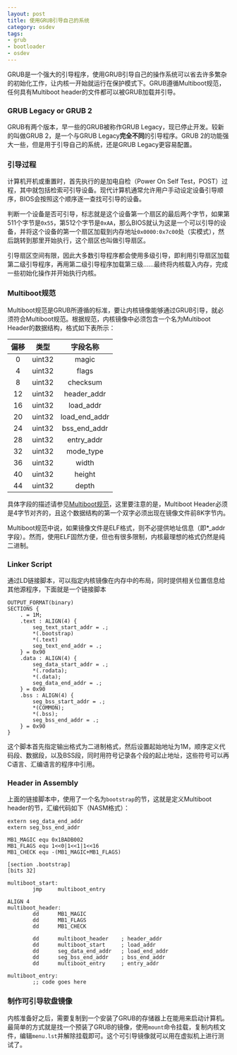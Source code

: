 ```yaml
---
layout: post
title: 使用GRUB引导自己的系统
category: osdev
tags:
- grub
- bootloader
- osdev
---
```

GRUB是一个强大的引导程序，使用GRUB引导自己的操作系统可以省去许多繁杂的初始化工作，让内核一开始就运行在保护模式下。GRUB遵循Multiboot规范，任何具有Multiboot header的文件都可以被GRUB加载并引导。

### GRUB Legacy or GRUB 2

GRUB有两个版本，早一些的GRUB被称作GRUB Legacy，现已停止开发。较新的叫做GRUB 2，是一个与GRUB Legacy**完全不同**的引导程序。GRUB 2的功能强大一些，但是用于引导自己的系统，还是GRUB Legacy更容易配置。

### 引导过程

计算机开机或重置时，首先执行的是加电自检（Power On Self Test，POST）过程，其中就包括检索可引导设备。现代计算机通常允许用户手动设定设备引导顺序，BIOS会按照这个顺序逐一查找可引导的设备。

判断一个设备是否可引导，标志就是这个设备第一个扇区的最后两个字节，如果第511个字节是`0x55`，第512个字节是`0xAA`，那么BIOS就认为这是一个可以引导的设备，并将这个设备的第一个扇区加载到内存地址`0x0000:0x7c00`处（实模式），然后跳转到那里开始执行，这个扇区也叫做引导扇区。

引导扇区空间有限，因此大多数引导程序都会使用多级引导，即利用引导扇区加载第二级引导程序，再用第二级引导程序加载第三级……最终将内核载入内存，完成一些初始化操作并开始执行内核。

### Multiboot规范

Multiboot规范是GRUB所遵循的标准，要让内核镜像能够通过GRUB引导，就必须符合Multiboot规范。根据规范，内核镜像中必须包含一个名为Multiboot Header的数据结构，格式如下表所示：

| 偏移 | 类型 | 字段名称 |
|:------:|:----:|:-------:|
| 0 | uint32 | magic |
| 4 | uint32 | flags |
| 8 | uint32 | checksum |
| 12 | uint32 | header\_addr |
| 16 | uint32 | load\_addr |
| 20 | uint32 | load\_end\_addr |
| 24 | uint32 | bss\_end\_addr |
| 28 | uint32 | entry\_addr |
| 32 | uint32 | mode_type |
| 36 | uint32 | width |
| 40 | uint32 | height |
| 44 | uint32 | depth |

具体字段的描述请参见[Multiboot规范](http://www.gnu.org/software/grub/manual/multiboot/multiboot.html#Specification)，这里要注意的是，Multiboot Header必须是4字节对齐的，且这个数据结构的第一个双字必须出现在镜像文件前8K字节内。

Multiboot规范中说，如果镜像文件是ELF格式，则不必提供地址信息（即\*\_addr字段）。然而，使用ELF固然方便，但也有很多限制，内核最理想的格式仍然是纯二进制。

### Linker Script

通过LD链接脚本，可以指定内核镜像在内存中的布局，同时提供相关位置信息给其他源程序，下面就是一个链接脚本

~~~ {.ld}
OUTPUT_FORMAT(binary)
SECTIONS {
    . = 1M;
    .text : ALIGN(4) {
        seg_text_start_addr = .;
        *(.bootstrap)
        *(.text)
        seg_text_end_addr = .;
    } = 0x90
    .data : ALIGN(4) {
        seg_data_start_addr = .;
        *(.rodata);
        *(.data);
        seg_data_end_addr = .;
    } = 0x90
    .bss : ALIGN(4) {
        seg_bss_start_addr = .;
        *(COMMON);
        *(.bss);
        seg_bss_end_addr = .;
    } = 0x90
}
~~~

这个脚本首先指定输出格式为二进制格式，然后设置起始地址为1M，顺序定义代码段、数据段，以及BSS段，同时用符号记录各个段的起止地址，这些符号可以再C语言、汇编语言的程序中引用。

### Header in Assembly

上面的链接脚本中，使用了一个名为`bootstrap`的节，这就是定义Multiboot header的节，汇编代码如下（NASM格式）：

~~~ {.assembly}
extern seg_data_end_addr
extern seg_bss_end_addr

MB1_MAGIC equ 0x1BADB002
MB1_FLAGS equ 1<<0|1<<1|1<<16
MB1_CHECK equ -(MB1_MAGIC+MB1_FLAGS)

[section .bootstrap]
[bits 32]

multiboot_start:
        jmp     multiboot_entry

ALIGN 4
multiboot_header:
        dd      MB1_MAGIC
        dd      MB1_FLAGS
        dd      MB1_CHECK

        dd      multiboot_header    ; header_addr
        dd      multiboot_start     ; load_addr
        dd      seg_data_end_addr   ; load_end_addr
        dd      seg_bss_end_addr    ; bss_end_addr
        dd      multiboot_entry     ; entry_addr

multiboot_entry:
        ;; code goes here
~~~

### 制作可引导软盘镜像

内核准备好之后，需要复制到一个安装了GRUB的存储器上在能用来启动计算机。最简单的方式就是找一个预装了GRUB的镜像，使用`mount`命令挂载，复制内核文件，编辑`menu.lst`并解除挂载即可。这个可引导镜像就可以用在虚拟机上进行测试了。

